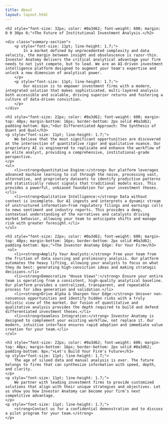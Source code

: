 ```yaml
---
title: About
layout: layout.html
---
```

<div class="report-container" style="font-family: -apple-system, BlinkMacSystemFont, 'Segoe UI', Roboto, Helvetica, Arial, sans-serif;">

    <h2 style="font-size: 32px; color: #0a3d62; font-weight: 600; margin: 0 0 30px 0;">The Future of Institutional Investment Analysis.</h2>

    <div class="summary-section">
        <p style="font-size: 11pt; line-height: 1.7;">
            In a market defined by unprecedented complexity and data velocity, the margin between insight and obsolescence is razor-thin. Investor Anatomy delivers the critical analytical advantage your firm needs to not just compete, but to lead. We are an AI-driven investment intelligence platform designed to augment your team's expertise and unlock a new dimension of analytical power.
        </p>
        <p style="font-size: 11pt; line-height: 1.7;">
            Our mission is to empower investment firms with a modern, integrated solution that makes sophisticated, multi-layered analysis both accessible and scalable, driving superior returns and fostering a culture of data-driven conviction.
        </p>
    </div>

    <h3 style="font-size: 22px; color: #0a3d62; font-weight: 600; margin-top: 40px; margin-bottom: 16px; border-bottom: 2px solid #0a3d62; padding-bottom: 8px;">Our Differentiated Approach: The Synthesis of Quant and Qual</h3>
    <p style="font-size: 11pt; line-height: 1.7;">
        We believe that the most significant opportunities are discovered at the intersection of quantitative rigor and qualitative nuance. Our proprietary AI is engineered to replicate and enhance the workflow of an elite analyst, providing a comprehensive, institutional-grade perspective.
    </p>
    <ul>
        <li><strong>Quantitative Engine:</strong> Our platform leverages advanced machine learning to cut through the noise, processing vast, alternative, and proprietary datasets to identify predictive patterns and statistically robust signals that traditional models miss. This provides a powerful, unbiased foundation for your investment theses.</li>
        <li><strong>Qualitative Intelligence:</strong> Data without context is incomplete. Our AI ingests and interprets a dynamic stream of unstructured information—from regulatory filings and earnings calls to news sentiment and industry reports. This provides a deep, contextual understanding of the narratives and catalysts driving market behavior, allowing your team to anticipate shifts and manage risk with greater foresight.</li>
    </ul>

    <h3 style="font-size: 22px; color: #0a3d62; font-weight: 600; margin-top: 40px; margin-bottom: 16px; border-bottom: 2px solid #0a3d62; padding-bottom: 8px;">The Investor Anatomy Edge: For Your Firm</h3>
     <ul>
        <li><strong>Amplify Your Analysts:</strong> Free your team from the friction of data sourcing and preliminary analysis. Our platform automates the heavy lifting, allowing your analysts to focus on what they do best: generating high-conviction ideas and making strategic decisions.</li>
        <li><strong>Democratize "House Views":</strong> Ensure your entire team is operating from a consistent, high-quality analytical baseline. Our platform provides a centralized, transparent, and repeatable process for idea generation and validation.</li>
        <li><strong>Drive Alpha & Sharpen Your Edge:</strong> Uncover non-consensus opportunities and identify hidden risks with a truly holistic view of the market. Our fusion of quantitative and qualitative analysis provides the depth required to build and defend differentiated investment theses.</li>
        <li><strong>Seamless Integration:</strong> Investor Anatomy is designed to complement your existing workflow, not replace it. Our modern, intuitive interface ensures rapid adoption and immediate value creation for your team.</li>
    </ul>

    <h3 style="font-size: 22px; color: #0a3d62; font-weight: 600; margin-top: 40px; margin-bottom: 16px; border-bottom: 2px solid #0a3d62; padding-bottom: 8px;">Let's Build Your Firm's Future</h3>
    <p style="font-size: 11pt; line-height: 1.7;">
        The age of siloed data and manual analysis is over. The future belongs to firms that can synthesize information with speed, depth, and clarity.
    </p>
    <p style="font-size: 11pt; line-height: 1.7;">
        We partner with leading investment firms to provide customized solutions that align with their unique strategies and objectives. Let us show you how Investor Anatomy can become your firm’s next competitive advantage.
    </p>
    <p style="font-size: 11pt; line-height: 1.7;">
        <strong>Contact us for a confidential demonstration and to discuss a pilot program for your team.</strong>
    </p>

</div>